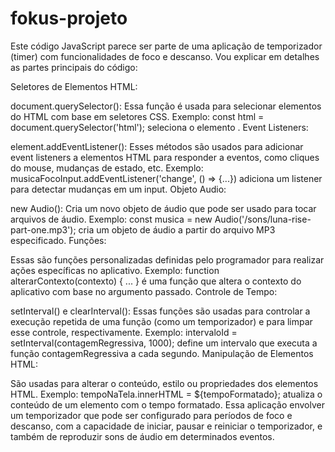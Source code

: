 # fokus-projeto


Este código JavaScript parece ser parte de uma aplicação de temporizador (timer) com funcionalidades de foco e descanso. Vou explicar em detalhes as partes principais do código:

Seletores de Elementos HTML:

document.querySelector(): Essa função é usada para selecionar elementos do HTML com base em seletores CSS.
Exemplo: const html = document.querySelector('html'); seleciona o elemento <html>.
Event Listeners:

element.addEventListener(): Esses métodos são usados para adicionar event listeners a elementos HTML para responder a eventos, como cliques do mouse, mudanças de estado, etc.
Exemplo: musicaFocoInput.addEventListener('change', () => {...}) adiciona um listener para detectar mudanças em um input.
Objeto Audio:

new Audio(): Cria um novo objeto de áudio que pode ser usado para tocar arquivos de áudio.
Exemplo: const musica = new Audio('/sons/luna-rise-part-one.mp3'); cria um objeto de áudio a partir do arquivo MP3 especificado.
Funções:

Essas são funções personalizadas definidas pelo programador para realizar ações específicas no aplicativo.
Exemplo: function alterarContexto(contexto) { ... } é uma função que altera o contexto do aplicativo com base no argumento passado.
Controle de Tempo:

setInterval() e clearInterval(): Essas funções são usadas para controlar a execução repetida de uma função (como um temporizador) e para limpar esse controle, respectivamente.
Exemplo: intervaloId = setInterval(contagemRegressiva, 1000); define um intervalo que executa a função contagemRegressiva a cada segundo.
Manipulação de Elementos HTML:

São usadas para alterar o conteúdo, estilo ou propriedades dos elementos HTML.
Exemplo: tempoNaTela.innerHTML = ${tempoFormatado}; atualiza o conteúdo de um elemento com o tempo formatado.
Essa aplicação envolver um temporizador que pode ser configurado para períodos de foco e descanso, com a capacidade de iniciar, pausar e reiniciar o temporizador, e também de reproduzir sons de áudio em determinados eventos.